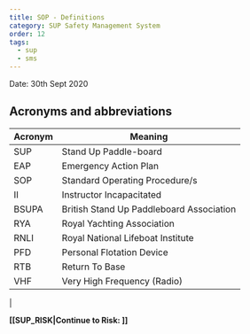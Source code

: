 ```yaml
---
title: SOP - Definitions
category: SUP Safety Management System
order: 12
tags:
  - sup
  - sms
---
```

Date: 30th Sept 2020

## Acronyms and abbreviations

Acronym | Meaning
--- | ---
SUP | Stand Up Paddle-board
EAP | Emergency Action Plan
SOP | Standard Operating Procedure/s
II |  Instructor Incapacitated
BSUPA | British Stand Up Paddleboard Association
RYA | Royal Yachting Association
RNLI | Royal National Lifeboat Institute
PFD | Personal Flotation Device
RTB | Return To Base
VHF | Very High Frequency (Radio)
|


**[[SUP_RISK|Continue to Risk: ]]**
